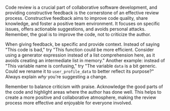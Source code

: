 Code review is a crucial part of collaborative software development, and providing constructive feedback is the cornerstone of an effective review process. Constructive feedback aims to improve code quality, share knowledge, and foster a positive team environment. It focuses on specific issues, offers actionable suggestions, and avoids personal attacks. Remember, the goal is to improve the code, not to criticize the author.

When giving feedback, be specific and provide context. Instead of saying "This code is bad," try "This function could be more efficient. Consider using a generator expression instead of a list comprehension here, as it avoids creating an intermediate list in memory." Another example: instead of "This variable name is confusing," try "The variable `data` is a bit generic. Could we rename it to `user_profile_data` to better reflect its purpose?" Always explain _why_ you're suggesting a change.

Remember to balance criticism with praise. Acknowledge the good parts of the code and highlight areas where the author has done well. This helps to create a more positive and collaborative atmosphere, making the review process more effective and enjoyable for everyone involved.